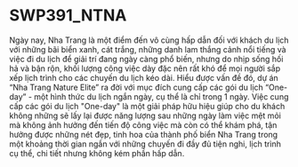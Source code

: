 # SWP391_NTNA 
Ngày nay, Nha Trang là một điểm đến vô cùng hấp dẫn đối với khách du lịch với những bãi biển xanh, cát trắng, những danh lam thắng cảnh nổi tiếng  và việc đi du lịch để giải trí đang ngày càng phổ biến, nhưng do nhịp sống hối hả và bận rộn, khối lượng công việc dày đặc nên rất khó để mọi người sắp xếp lịch trình cho các chuyến du lịch kéo dài. Hiểu được vấn đề đó, dự án “Nha Trang Nature Elite” ra đời với mục đích cung cấp các gói du lịch “One-day” - một hình thức du lịch ngắn ngày, cụ thể là chỉ trong 1 ngày.
Việc cung cấp các gói du lịch "One-day" là một giải pháp hữu hiệu giúp cho du khách không những sẽ lấy lại được năng lượng sau những ngày làm việc mệt mỏi mà không ảnh hưởng đến tiến độ công việc mà còn có thể khám phá, tận hưởng được những nét đẹp, tinh hoa của thành phố biển Nha Trang trong một khoảng thời gian ngắn với những chuyến đi đầy đủ tiện nghi, lịch trình cụ thể, chi tiết nhưng không kém phần hấp dẫn.

